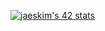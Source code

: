[![jaeskim's 42 stats]([https://badge42.herokuapp.com/api/stats/mmounib?privacyEmail=true)](https://github.com/JaeSeoKim/badge42](https://badge42.vercel.app/api/v2/cl4jojgxh002509i86euqabs0/stats?cursusId=21&coalitionId=78))
